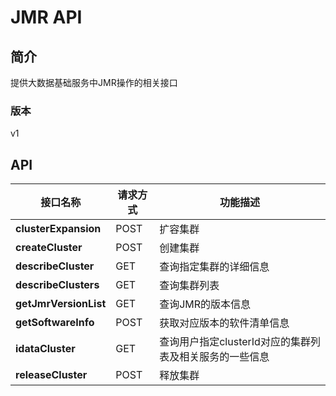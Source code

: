 # JMR API


## 简介
提供大数据基础服务中JMR操作的相关接口


### 版本
v1


## API
|接口名称|请求方式|功能描述|
|---|---|---|
|**clusterExpansion**|POST|扩容集群|
|**createCluster**|POST|创建集群|
|**describeCluster**|GET|查询指定集群的详细信息<br>|
|**describeClusters**|GET|查询集群列表|
|**getJmrVersionList**|GET|查询JMR的版本信息|
|**getSoftwareInfo**|POST|获取对应版本的软件清单信息|
|**idataCluster**|GET|查询用户指定clusterId对应的集群列表及相关服务的一些信息|
|**releaseCluster**|POST|释放集群<br>|
